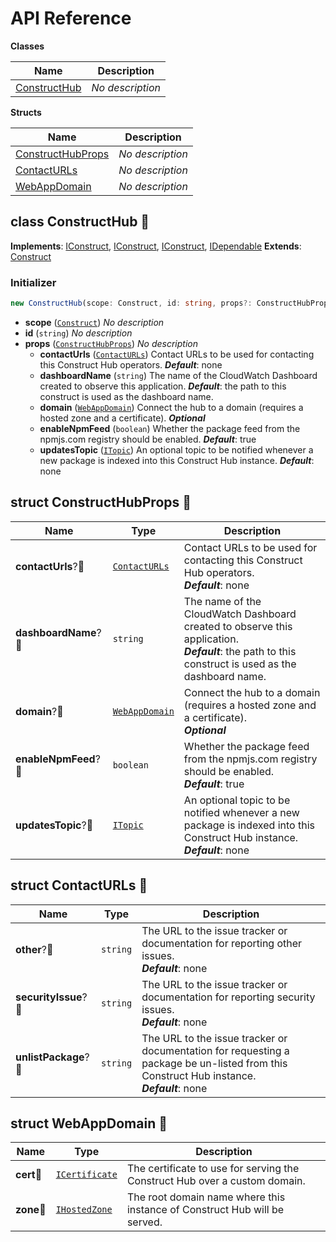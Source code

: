 # API Reference

**Classes**

Name|Description
----|-----------
[ConstructHub](#construct-hub-constructhub)|*No description*


**Structs**

Name|Description
----|-----------
[ConstructHubProps](#construct-hub-constructhubprops)|*No description*
[ContactURLs](#construct-hub-contacturls)|*No description*
[WebAppDomain](#construct-hub-webappdomain)|*No description*



## class ConstructHub 🔹 <a id="construct-hub-constructhub"></a>



__Implements__: [IConstruct](#constructs-iconstruct), [IConstruct](#aws-cdk-core-iconstruct), [IConstruct](#constructs-iconstruct), [IDependable](#aws-cdk-core-idependable)
__Extends__: [Construct](#aws-cdk-core-construct)

### Initializer




```ts
new ConstructHub(scope: Construct, id: string, props?: ConstructHubProps)
```

* **scope** (<code>[Construct](#constructs-construct)</code>)  *No description*
* **id** (<code>string</code>)  *No description*
* **props** (<code>[ConstructHubProps](#construct-hub-constructhubprops)</code>)  *No description*
  * **contactUrls** (<code>[ContactURLs](#construct-hub-contacturls)</code>)  Contact URLs to be used for contacting this Construct Hub operators. __*Default*__: none
  * **dashboardName** (<code>string</code>)  The name of the CloudWatch Dashboard created to observe this application. __*Default*__: the path to this construct is used as the dashboard name.
  * **domain** (<code>[WebAppDomain](#construct-hub-webappdomain)</code>)  Connect the hub to a domain (requires a hosted zone and a certificate). __*Optional*__
  * **enableNpmFeed** (<code>boolean</code>)  Whether the package feed from the npmjs.com registry should be enabled. __*Default*__: true
  * **updatesTopic** (<code>[ITopic](#aws-cdk-aws-sns-itopic)</code>)  An optional topic to be notified whenever a new package is indexed into this Construct Hub instance. __*Default*__: none




## struct ConstructHubProps 🔹 <a id="construct-hub-constructhubprops"></a>






Name | Type | Description 
-----|------|-------------
**contactUrls**?🔹 | <code>[ContactURLs](#construct-hub-contacturls)</code> | Contact URLs to be used for contacting this Construct Hub operators.<br/>__*Default*__: none
**dashboardName**?🔹 | <code>string</code> | The name of the CloudWatch Dashboard created to observe this application.<br/>__*Default*__: the path to this construct is used as the dashboard name.
**domain**?🔹 | <code>[WebAppDomain](#construct-hub-webappdomain)</code> | Connect the hub to a domain (requires a hosted zone and a certificate).<br/>__*Optional*__
**enableNpmFeed**?🔹 | <code>boolean</code> | Whether the package feed from the npmjs.com registry should be enabled.<br/>__*Default*__: true
**updatesTopic**?🔹 | <code>[ITopic](#aws-cdk-aws-sns-itopic)</code> | An optional topic to be notified whenever a new package is indexed into this Construct Hub instance.<br/>__*Default*__: none



## struct ContactURLs 🔹 <a id="construct-hub-contacturls"></a>






Name | Type | Description 
-----|------|-------------
**other**?🔹 | <code>string</code> | The URL to the issue tracker or documentation for reporting other issues.<br/>__*Default*__: none
**securityIssue**?🔹 | <code>string</code> | The URL to the issue tracker or documentation for reporting security issues.<br/>__*Default*__: none
**unlistPackage**?🔹 | <code>string</code> | The URL to the issue tracker or documentation for requesting a package be un-listed from this Construct Hub instance.<br/>__*Default*__: none



## struct WebAppDomain 🔹 <a id="construct-hub-webappdomain"></a>






Name | Type | Description 
-----|------|-------------
**cert**🔹 | <code>[ICertificate](#aws-cdk-aws-certificatemanager-icertificate)</code> | The certificate to use for serving the Construct Hub over a custom domain.
**zone**🔹 | <code>[IHostedZone](#aws-cdk-aws-route53-ihostedzone)</code> | The root domain name where this instance of Construct Hub will be served.



